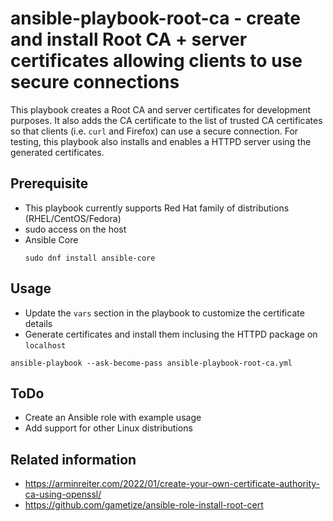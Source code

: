 # ansible-playbook-root-ca - create and install Root CA + server certificates allowing clients to use secure connections

This playbook creates a Root CA and server certificates for development purposes. It also adds the CA certificate to the list of trusted CA certificates so that clients (i.e. `curl` and Firefox) can use a secure connection. For testing, this playbook also installs and enables a HTTPD server using the generated certificates.

## Prerequisite
* This playbook currently supports Red Hat family of distributions (RHEL/CentOS/Fedora)
* sudo access on the host
* Ansible Core
    ```
    sudo dnf install ansible-core
    ```


## Usage
* Update the `vars` section in the playbook to customize the certificate details
* Generate certificates and install them inclusing the HTTPD package on `localhost`
```
ansible-playbook --ask-become-pass ansible-playbook-root-ca.yml
```


## ToDo
* Create an Ansible role with example usage
* Add support for other Linux distributions

## Related information
* https://arminreiter.com/2022/01/create-your-own-certificate-authority-ca-using-openssl/
* https://github.com/gametize/ansible-role-install-root-cert
